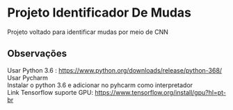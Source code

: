 # Projeto Identificador De Mudas
Projeto voltado para identificar mudas por meio de CNN

## Observações
Usar Python 3.6 : https://www.python.org/downloads/release/python-368/
<br />
Usar Pycharm
<br />
Instalar o python 3.6 e adicionar no pyhcarm como interpretador
<br />
Link Tensorflow suporte GPU: https://www.tensorflow.org/install/gpu?hl=pt-br

